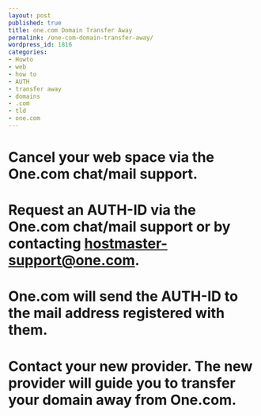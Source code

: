 ```yaml
---
layout: post
published: true
title: one.com Domain Transfer Away
permalink: /one-com-domain-transfer-away/
wordpress_id: 1816
categories:
- Howto
- web
- how to
- AUTH
- transfer away
- domains
- .com
- tld
- one.com
---
```


# Cancel your web space via the One.com chat/mail support.
# Request an AUTH-ID via the One.com chat/mail support or by contacting hostmaster-support@one.com.
# One.com will send the AUTH-ID to the mail address registered with them.
# Contact your new provider. The new provider will guide you to transfer your domain away from One.com.
